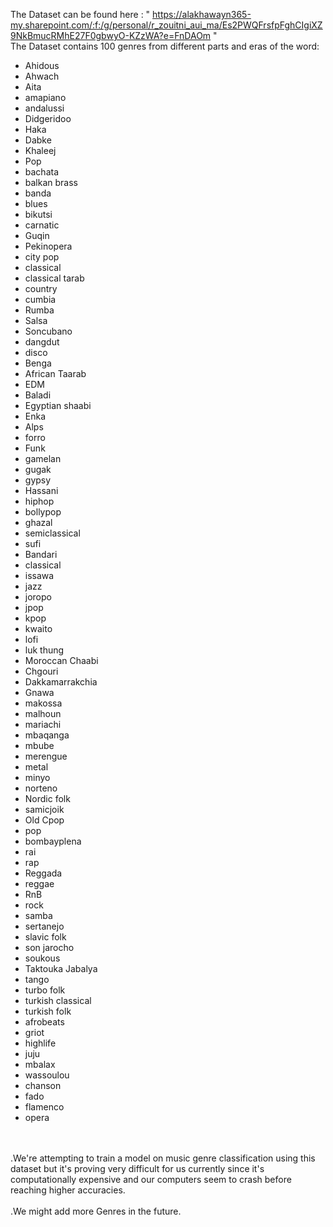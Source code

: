The Dataset can be found here : " https://alakhawayn365-my.sharepoint.com/:f:/g/personal/r_zouitni_aui_ma/Es2PWQFrsfpFghCIgiXZ9NkBmucRMhE27F0gbwyO-KZzWA?e=FnDAOm " <be>
<br>
The Dataset contains 100 genres from different parts and eras of the word: <br>
- Ahidous
- Ahwach
- Aita
- amapiano
- andalussi
- Didgeridoo
- Haka
- Dabke
- Khaleej
- Pop
- bachata
- balkan brass
- banda
- blues
- bikutsi
- carnatic
- Guqin
- Pekinopera
- city pop
- classical
- classical tarab
- country
- cumbia
- Rumba
- Salsa
- Soncubano
- dangdut
- disco
- Benga
- African Taarab
- EDM
- Baladi
- Egyptian shaabi
- Enka
- Alps
- forro
- Funk
- gamelan
- gugak
- gypsy
- Hassani
- hiphop
- bollypop
- ghazal
- semiclassical
- sufi
- Bandari
- classical
- issawa
- jazz
- joropo
- jpop
- kpop
- kwaito
- lofi
- luk thung
- Moroccan Chaabi
- Chgouri
- Dakkamarrakchia
- Gnawa
- makossa
- malhoun
- mariachi
- mbaqanga
- mbube
- merengue
- metal
- minyo
- norteno
- Nordic folk
- samicjoik
- Old Cpop
- pop
- bombayplena
- rai
- rap
- Reggada
- reggae
- RnB
- rock
- samba
- sertanejo
- slavic folk
- son jarocho
- soukous
- Taktouka Jabalya
- tango
- turbo folk
- turkish classical
- turkish folk
- afrobeats
- griot
- highlife
- juju
- mbalax
- wassoulou
- chanson
- fado
- flamenco
- opera
<br>
<br>
.We're attempting to train a model on music genre classification using this dataset but it's proving very difficult for us currently since it's computationally expensive and our computers seem to crash before reaching higher accuracies.  <br>
<br>
.We might add more Genres in the future.
